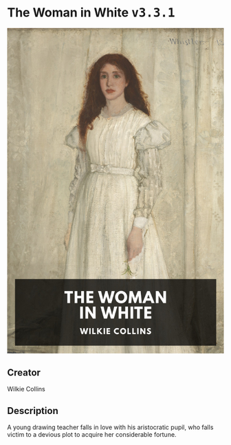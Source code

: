 
# The Woman in White <kbd>v3.3.1</kbd>

<center>
  <img src="./cover-1024.jpg"/>
</center>

## Creator
Wilkie Collins

## Description
A young drawing teacher falls in love with his aristocratic pupil, who falls victim to a devious plot to acquire her considerable fortune.

